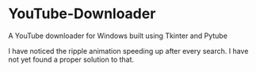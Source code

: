 # YouTube-Downloader
A  YouTube downloader for Windows built using Tkinter and Pytube


I have noticed the ripple animation speeding up after every search. I have not yet found a proper solution to that.
